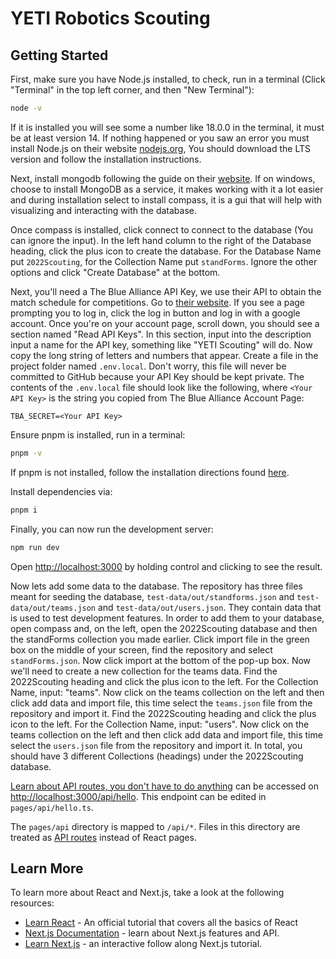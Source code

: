 # YETI Robotics Scouting

## Getting Started

First, make sure you have Node.js installed, to check, run in a terminal (Click "Terminal" in the top left corner, and then "New Terminal"):

```bash
node -v
```

If it is installed you will see some a number like 18.0.0 in the terminal, it must be at least version 14.
If nothing happened or you saw an error you must install Node.js on their website [nodejs.org](https://nodejs.org/en/), You should download the LTS version and follow the installation instructions.

Next, install mongodb following the guide on their [website](https://docs.mongodb.com/manual/administration/install-community/). If on windows, choose to install MongoDB as a service, it makes working with it a lot easier and during installation select to install compass, it is a gui that will help with visualizing and interacting with the database.

Once compass is installed, click connect to connect to the database (You can ignore the input). In the left hand column to the right of the Database heading, click the plus icon to create the database. For the Database Name put `2022Scouting`, for the Collection Name put `standForms`. Ignore the other options and click "Create Database" at the bottom.

Next, you'll need a The Blue Alliance API Key, we use their API to obtain the match schedule for competitions. Go to [their website](https://www.thebluealliance.com/account/). If you see a page prompting you to log in, click the log in button and log in with a google account. Once you're on your account page, scroll down, you should see a section named "Read API Keys". In this section, input into the description input a name for the API key, something like "YETI Scouting" will do. Now copy the long string of letters and numbers that appear. Create a file in the project folder named `.env.local`. Don't worry, this file will never be committed to GitHub because your API Key should be kept private. The contents of the `.env.local` file should look like the following, where `<Your API Key>` is the string you copied from The Blue Alliance Account Page:

```
TBA_SECRET=<Your API Key>
```

Ensure pnpm is installed, run in a terminal:

```bash
pnpm -v
```

If pnpm is not installed, follow the installation directions found [here](https://pnpm.io/installation).

Install dependencies via:

```bash
pnpm i
```

Finally, you can now run the development server:

```bash
npm run dev
```

Open [http://localhost:3000](http://localhost:3000) by holding control and clicking to see the result.

Now lets add some data to the database. The repository has three files meant for seeding the database, `test-data/out/standforms.json` and `test-data/out/teams.json` and `test-data/out/users.json`. They contain data that is used to test development features. In order to add them to your database, open compass and, on the left, open the 2022Scouting database and then the standForms collection you made earlier. Click import file in the green box on the middle of your screen, find the repository and select `standForms.json`. Now click import at the bottom of the pop-up box. Now we'll need to create a new collection for the teams data. Find the 2022Scouting heading and click the plus icon to the left. For the Collection Name, input: "teams". Now click on the teams collection on the left and then click add data and import file, this time select the `teams.json` file from the repository and import it. Find the 2022Scouting heading and click the plus icon to the left. For the Collection Name, input: "users". Now click on the teams collection on the left and then click add data and import file, this time select the `users.json` file from the repository and import it. In total, you should have 3 different Collections (headings) under the 2022Scouting database.


[Learn about API routes, you don't have to do anything](https://nextjs.org/docs/api-routes/introduction) can be accessed on [http://localhost:3000/api/hello](http://localhost:3000/api/hello). This endpoint can be edited in `pages/api/hello.ts`.

The `pages/api` directory is mapped to `/api/*`. Files in this directory are treated as [API routes](https://nextjs.org/docs/api-routes/introduction) instead of React pages.

## Learn More

To learn more about React and Next.js, take a look at the following resources:

- [Learn React](https://beta.reactjs.org/learn) - An official tutorial that covers all the basics of React
- [Next.js Documentation](https://nextjs.org/docs) - learn about Next.js features and API.
- [Learn Next.js](https://nextjs.org/learn) - an interactive follow along Next.js tutorial.
